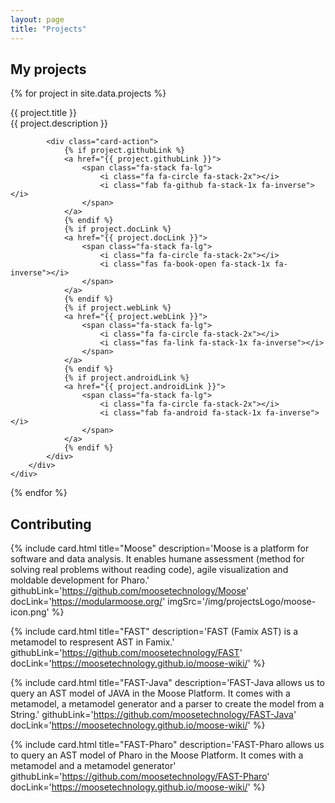 ```yaml
---
layout: page
title: "Projects"
---
```


## My projects

<div class="row">

{% for project in site.data.projects %}

<div class="col s12 m6">
    <div class="card darken-1">
        <div class="card-content">
            <div class="card-title my-card__title">
                {{ project.title }}
            </div>
            {{ project.description }}



            <div class="card-action">
                {% if project.githubLink %}
                <a href="{{ project.githubLink }}">
                    <span class="fa-stack fa-lg">
                        <i class="fa fa-circle fa-stack-2x"></i>
                        <i class="fab fa-github fa-stack-1x fa-inverse"></i>
                    </span>
                </a>
                {% endif %}
                {% if project.docLink %}
                <a href="{{ project.docLink }}">
                    <span class="fa-stack fa-lg">
                        <i class="fa fa-circle fa-stack-2x"></i>
                        <i class="fas fa-book-open fa-stack-1x fa-inverse"></i>
                    </span>
                </a>
                {% endif %}
                {% if project.webLink %}
                <a href="{{ project.webLink }}">
                    <span class="fa-stack fa-lg">
                        <i class="fa fa-circle fa-stack-2x"></i>
                        <i class="fas fa-link fa-stack-1x fa-inverse"></i>
                    </span>
                </a>
                {% endif %}                
                {% if project.androidLink %}
                <a href="{{ project.androidLink }}">
                    <span class="fa-stack fa-lg">
                        <i class="fa fa-circle fa-stack-2x"></i>
                        <i class="fab fa-android fa-stack-1x fa-inverse"></i>
                    </span>
                </a>
                {% endif %}
            </div>
        </div>
    </div>
</div>

{% endfor %}

</div>
<div class="col s12 l12 m12">
	<h2 id="Contributing">Contributing</h2>
</div>
<div class="row">

{% include card.html
    title="Moose"
    description='Moose is a platform for software and data analysis.
It enables humane assessment (method for solving real problems without reading code), agile visualization and moldable development for Pharo.'
    githubLink='https://github.com/moosetechnology/Moose'
    docLink='https://modularmoose.org/'
    imgSrc='/img/projectsLogo/moose-icon.png'
%}

{% include card.html
    title="FAST"
    description='FAST (Famix AST) is a metamodel to respresent AST in Famix.'
    githubLink='https://github.com/moosetechnology/FAST'
     docLink='https://moosetechnology.github.io/moose-wiki/'
%}

{% include card.html
    title="FAST-Java"
    description='FAST-Java allows us to query an AST model of JAVA in the Moose Platform.
It comes with a metamodel, a metamodel generator and a parser to create the model from a String.'
    githubLink='https://github.com/moosetechnology/FAST-Java'
    docLink='https://moosetechnology.github.io/moose-wiki/'
%}

{% include card.html
    title="FAST-Pharo"
    description='FAST-Pharo allows us to query an AST model of Pharo in the Moose Platform.
It comes with a metamodel and a metamodel generator'
    githubLink='https://github.com/moosetechnology/FAST-Pharo'
    docLink='https://moosetechnology.github.io/moose-wiki/'
%}

</div>